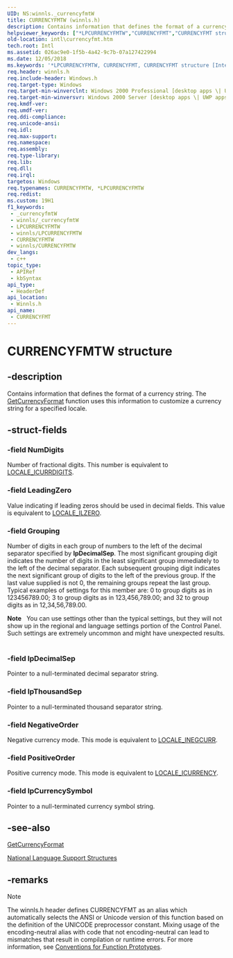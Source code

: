 ```yaml
---
UID: NS:winnls._currencyfmtW
title: CURRENCYFMTW (winnls.h)
description: Contains information that defines the format of a currency string. The GetCurrencyFormat function uses this information to customize a currency string for a specified locale. (Unicode)
helpviewer_keywords: ["*LPCURRENCYFMTW","CURRENCYFMT","CURRENCYFMT structure [Internationalization for Windows Applications]","CURRENCYFMTW","LPCURRENCYFMT","LPCURRENCYFMT structure pointer [Internationalization for Windows Applications]","_win32_CURRENCYFMT_str","intl.currencyfmt","winnls/CURRENCYFMT","winnls/LPCURRENCYFMT"]
old-location: intl\currencyfmt.htm
tech.root: Intl
ms.assetid: 026ac9e0-1f5b-4a42-9c7b-07a127422994
ms.date: 12/05/2018
ms.keywords: '*LPCURRENCYFMTW, CURRENCYFMT, CURRENCYFMT structure [Internationalization for Windows Applications], CURRENCYFMTW, LPCURRENCYFMT, LPCURRENCYFMT structure pointer [Internationalization for Windows Applications], _win32_CURRENCYFMT_str, intl.currencyfmt, winnls/CURRENCYFMT, winnls/LPCURRENCYFMT'
req.header: winnls.h
req.include-header: Windows.h
req.target-type: Windows
req.target-min-winverclnt: Windows 2000 Professional [desktop apps \| UWP apps]
req.target-min-winversvr: Windows 2000 Server [desktop apps \| UWP apps]
req.kmdf-ver: 
req.umdf-ver: 
req.ddi-compliance: 
req.unicode-ansi: 
req.idl: 
req.max-support: 
req.namespace: 
req.assembly: 
req.type-library: 
req.lib: 
req.dll: 
req.irql: 
targetos: Windows
req.typenames: CURRENCYFMTW, *LPCURRENCYFMTW
req.redist: 
ms.custom: 19H1
f1_keywords:
 - _currencyfmtW
 - winnls/_currencyfmtW
 - LPCURRENCYFMTW
 - winnls/LPCURRENCYFMTW
 - CURRENCYFMTW
 - winnls/CURRENCYFMTW
dev_langs:
 - c++
topic_type:
 - APIRef
 - kbSyntax
api_type:
 - HeaderDef
api_location:
 - Winnls.h
api_name:
 - CURRENCYFMT
---
```


# CURRENCYFMTW structure


## -description

Contains information that defines the format of a currency string. The <a href="/windows/desktop/api/winnls/nf-winnls-getcurrencyformata">GetCurrencyFormat</a> function uses this information to customize a currency string for a specified locale.

## -struct-fields

### -field NumDigits

Number of fractional digits. This number is equivalent to <a href="/windows/desktop/Intl/locale-icurrdigits">LOCALE_ICURRDIGITS</a>.

### -field LeadingZero

Value indicating if leading zeros should be used in decimal fields. This value is equivalent to <a href="/windows/desktop/Intl/locale-ilzero">LOCALE_ILZERO</a>.

### -field Grouping

Number of digits in each group of numbers to the left of the decimal separator specified by <b>lpDecimalSep</b>. The most significant grouping digit indicates the number of digits in the least significant group immediately to the left of the decimal separator. Each subsequent grouping digit indicates the next significant group of digits to the left of the previous group. If the last value supplied is not 0, the remaining groups repeat the last group. Typical examples of settings for this member are: 0 to group digits as in 123456789.00; 3 to group digits as in 123,456,789.00; and 32 to group digits as in 12,34,56,789.00.

<div class="alert"><b>Note</b>   You can use settings other than the typical settings, but they will not show up in the regional and language settings portion of the Control Panel. Such settings are extremely uncommon and might have unexpected results.</div>
<div> </div>

### -field lpDecimalSep

Pointer to a null-terminated decimal separator string.

### -field lpThousandSep

Pointer to a null-terminated thousand separator string.

### -field NegativeOrder

Negative currency mode. This mode is equivalent to <a href="/windows/desktop/Intl/locale-ineg-constants">LOCALE_INEGCURR</a>.

### -field PositiveOrder

Positive currency mode. This mode is equivalent to <a href="/windows/desktop/Intl/locale-icurrency">LOCALE_ICURRENCY</a>.

### -field lpCurrencySymbol

Pointer to a null-terminated currency symbol string.

## -see-also

<a href="/windows/desktop/api/winnls/nf-winnls-getcurrencyformata">GetCurrencyFormat</a>



<a href="/windows/desktop/Intl/national-language-support-structures">National Language Support Structures</a>

## -remarks

> [!NOTE]
> The winnls.h header defines CURRENCYFMT as an alias which automatically selects the ANSI or Unicode version of this function based on the definition of the UNICODE preprocessor constant. Mixing usage of the encoding-neutral alias with code that not encoding-neutral can lead to mismatches that result in compilation or runtime errors. For more information, see [Conventions for Function Prototypes](/windows/win32/intl/conventions-for-function-prototypes).
